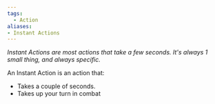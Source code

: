 ```yaml
---
tags:
  - Action
aliases:
- Instant Actions
---
```


_Instant Actions are most actions that take a few seconds. It's always 1 small thing, and always specific._

An Instant Action is an action that:
- Takes a couple of seconds.
- Takes up your turn in combat

